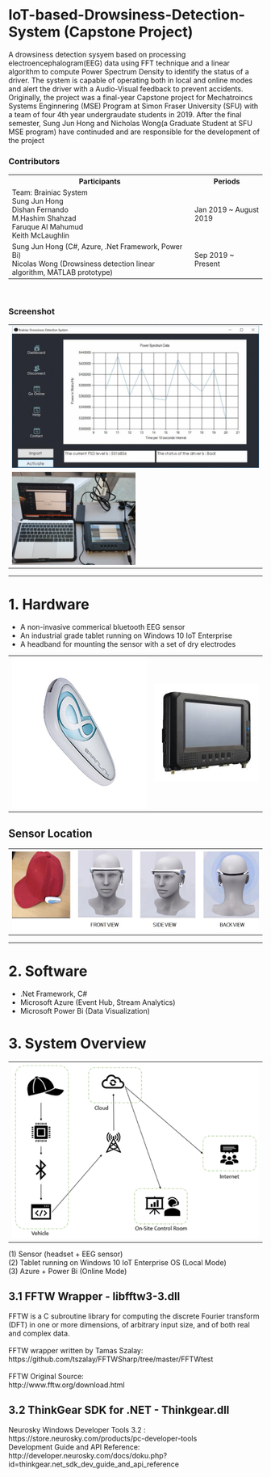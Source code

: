 # IoT-based-Drowsiness-Detection-System (Capstone Project)
A drowsiness detection sysyem based on processing electroencephalogram(EEG) data using FFT technique and a linear algorithm to compute Power Spectrum Density to identify the status of a driver. The system is capable of operating both in local and online modes and alert the driver with a Audio-Visual feedback to prevent accidents. Originally, the project was a final-year Capstone project for Mechatroincs Systems Enginnering (MSE) Program at Simon Fraser University (SFU) with a team of four 4th year undergraudate students in 2019. After the final semester, Sung Jun Hong and Nicholas Wong(a Graduate Student at SFU MSE program) have continuded and are responsible for the development of the project <br>

<h3> Contributors </h3>
<table align = "center" width = "50%" >
  <tr> <th> Participants </th> <th> Periods </tr>
  <tr><td>Team: Brainiac System <br> Sung Jun Hong <br> Dishan Fernando <br> M.Hashim Shahzad <br> Faruque Al Mahumud <br> Keith McLaughlin </td> 
  <td> Jan 2019 ~ August 2019 </td> </tr>
  <tr> <td> Sung Jun Hong (C#, Azure, .Net Framework, Power Bi) <br> Nicolas Wong (Drowsiness detection linear algorithm, MATLAB prototype) </td> <td> Sep 2019 ~ Present </td> </tr>
</table>
  
<br>

<h3> Screenshot </h3>
<table align="center">
  <tr align="center"><td><img src ='img/demogif.gif'></td></tr>
  <tr> <td><img src = 'img/system.jpg' width="50%" ></td></tr>
</table>
<hr>

<h1>1. Hardware</h1>
<ul type ="disk">
  <li>A non-invasive commerical bluetooth EEG sensor </li>
  <li>An industrial grade tablet running on Windows 10 IoT Enterprise</li>
  <li>A headband for mounting the sensor with a set of dry electrodes</li>
</ul>
<table>
  <tr align="center"><td> <img src ='img/eegsensor.jpg' width="300px" height="300px"> </td> <td> <img src='img/mt7000.jpg'> </td></tr>
</table>

<h2> Sensor Location </h2>
<table align="center">
  <tr><td> <img src = 'img/sensorlocation.jpg'> </td></tr>
</table>
<hr>

<h1>2. Software</h1>
<ul type="disk">
  <li>.Net Framework, C#</li>
  <li>Microsoft Azure (Event Hub, Stream Analytics)</li>
  <li>Microsoft Power Bi (Data Visualization) </li>
</ul>

<h1>3. System Overview</h1>
<table>
  <tr><td><img src='img/systemdesign.png'></td></tr>
</table>
(1) Sensor (headset + EEG sensor) <br>
(2) Tablet running on Windows 10 IoT Enterprise OS (Local Mode) <br>
(3) Azure + Power Bi (Online Mode) <br>

<H2> 3.1 FFTW Wrapper - libfftw3-3.dll </H2>
FFTW is a C subroutine library for computing the discrete Fourier transform (DFT) in one or more dimensions, of arbitrary input size, and of both real and complex data.<br>
<br>
FFTW wrapper written by Tamas Szalay:<br>
https://github.com/tszalay/FFTWSharp/tree/master/FFTWtest<br>
<br>
FFTW Original Source:<br>
http://www.fftw.org/download.html<br>

<H2> 3.2 ThinkGear SDK for .NET - Thinkgear.dll </H2>
Neurosky Windows Developer Tools 3.2 : https://store.neurosky.com/products/pc-developer-tools <br>
Development Guide and API Reference: http://developer.neurosky.com/docs/doku.php?id=thinkgear.net_sdk_dev_guide_and_api_reference
